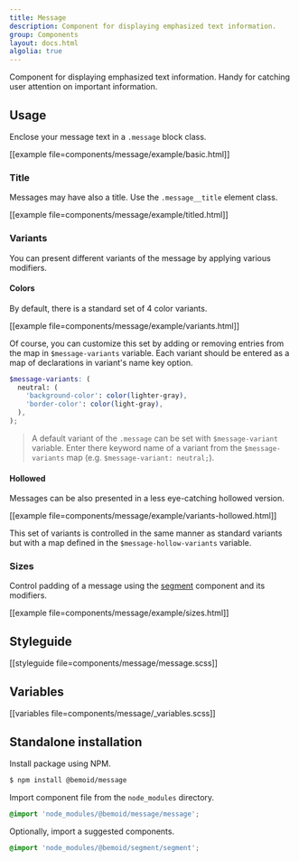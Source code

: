 ```yaml
---
title: Message
description: Component for displaying emphasized text information.
group: Components
layout: docs.html
algolia: true
---
```


Component for displaying emphasized text information. Handy for catching user attention on important information.

## Usage

Enclose your message text in a `.message` block class.

[[example file=components/message/example/basic.html]]

### Title

Messages may have also a title. Use the `.message__title` element class.

[[example file=components/message/example/titled.html]]

### Variants

You can present different variants of the message by applying various modifiers.

#### Colors

By default, there is a standard set of 4 color variants.

[[example file=components/message/example/variants.html]]

Of course, you can customize this set by adding or removing entries from the map in `$message-variants` variable. Each variant should be entered as a map of declarations in variant's name key option.

```scss
$message-variants: (
  neutral: (
    'background-color': color(lighter-gray),
    'border-color': color(light-gray),
  ),
);
```

> A default variant of the `.message` can be set with `$message-variant` variable. Enter there keyword name of a variant from the `$message-variants` map (e.g. `$message-variant: neutral;`).

#### Hollowed

Messages can be also presented in a less eye-catching hollowed version.

[[example file=components/message/example/variants-hollowed.html]]

This set of variants is controlled in the same manner as standard variants but with a map defined in the `$message-hollow-variants` variable.

### Sizes

Control padding of a message using the [segment]() component and its modifiers.

[[example file=components/message/example/sizes.html]]

## Styleguide

[[styleguide file=components/message/message.scss]]

## Variables

[[variables file=components/message/_variables.scss]]

## Standalone installation

Install package using NPM.

```bash
$ npm install @bemoid/message
```

Import component file from the `node_modules` directory.

```scss
@import 'node_modules/@bemoid/message/message';
```

Optionally, import a suggested components.

```scss
@import 'node_modules/@bemoid/segment/segment';
```